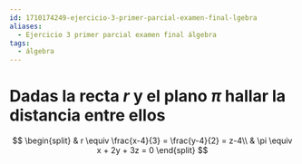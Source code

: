 ```yaml
---
id: 1710174249-ejercicio-3-primer-parcial-examen-final-lgebra
aliases:
  - Ejercicio 3 primer parcial examen final álgebra
tags:
  - álgebra
---
```


# Dadas la recta $r$ y el plano $\pi$ hallar la distancia entre ellos

$$
\begin{split}
    & r \equiv \frac{x-4}{3} = \frac{y-4}{2} = z-4\\
    & \pi  \equiv x + 2y + 3z = 0
\end{split}
$$
